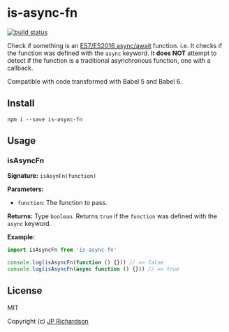 is-async-fn
===========

[![build status](https://api.travis-ci.org/jprichardson/is-async-fn.svg)](http://travis-ci.org/jprichardson/is-async-fn)

Check if something is an [ES7/ES2016 async/await](http://pouchdb.com/2015/03/05/taming-the-async-beast-with-es7.html) function.
i.e. It checks if the function was defined with the `async` keyword. It **does NOT** attempt to detect if the function is a traditional asynchronous function, one with a callback.

Compatible with code transformed with Babel 5 and Babel 6.


Install
-------

    npm i --save is-async-fn


Usage
-----

### isAsyncFn

**Signature:** `isAsynFn(function)`

**Parameters:**
- `function`: The function to pass.

**Returns:** Type `boolean`. Returns `true` if the `function` was defined with the
`async` keyword.

**Example:**

```js
import isAsyncFn from 'is-async-fn'

console.log(isAsyncFn(function () {})) // => false
console.log(isAsyncFn(async function () {})) // => true
```

License
-------

MIT

Copyright (c) [JP Richardson](https://github.com/jprichardson)
